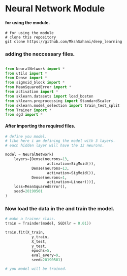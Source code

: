 # Neural Network Module 

#### for using the module. 
```git 
# for using the module 
# clone this repository 
git clone https://github.com/MkshSahani/deep_learning 
```

### adding the neccessary files. 
```python

from NeuralNetwork import *
from utils import *
from Dense import *
from sigmoid_block import *
from MeanSquaredError import *
from activation import *
from sklearn.datasets import load_boston
from sklearn.preprocessing import StandardScaler
from sklearn.model_selection import train_test_split
from Trainer import *
from sgd import *

```

#### After importing the required files. 

```python
# define you model. 
# like here i am defining the model with 3 layers. 
# each hidden layer will have the 13 neurons. 

model = NeuralNetwork(
    layers=[Dense(neurons=13,
                   activation=SigMoid()),
            Dense(neurons=13,
                   activation=SigMoid()),
            Dense(neurons=1,
                   activation=Linear())],
    loss=MeanSquaredError(),
    seed=20190501
)

```
### Now load the data in the and train the model. 

```python 
# make a trainer class. 
train = Trainder(model, SGD(lr = 0.01))

train.fit(X_train,
            y_train,
            X_test,
            y_test,
            epochs=5,
            eval_every=9,
            seed=20190501)

# you model will be trained. 